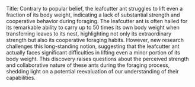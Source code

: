 Title: Contrary to popular belief, the leafcutter ant struggles to lift even a fraction of its body weight, indicating a lack of substantial strength and cooperative behavior during foraging.
The leafcutter ant is often hailed for its remarkable ability to carry up to 50 times its own body weight when transferring leaves to its nest, highlighting not only its extraordinary strength but also its cooperative foraging habits. However, new research challenges this long-standing notion, suggesting that the leafcutter ant actually faces significant difficulties in lifting even a minor portion of its body weight. This discovery raises questions about the perceived strength and collaborative nature of these ants during the foraging process, shedding light on a potential reevaluation of our understanding of their capabilities.